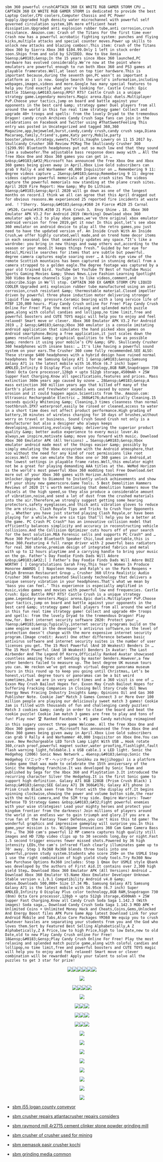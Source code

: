 
```
sbm 360 powerful crushCAPTAIN 360 EX WHITE RGB GAMER STORM CPU … CAPTAIN 360 EX WHITE RGB GAMER STORM is dedicated to provide the best Laptop Cooler,CPU coolers,Computer Chassis and PC Power Supply.Upgraded high density water microchannel with powerful self governed circulation system,10% more efficient heat dissipation.Upgraded anti explosion rubber tube,anti corrosion,crush resistance. Amazon.com: Crash of the Titans For the first time ever Crash now has a powerful acrobatic fighting system: punches and flying kicks,multiple attacks and special counter moves.Power up skills to unlock new attacks and blazing combos!.This item: Crash of the Titans Xbox 360 by Sierra Xbox 360 $104.99.Only 1 left in stock order soon.Ships from and sold by SJVIDEO. How to Use Xenia 5&ensp;&#0183;&ensp;In the 15 years since Xbox 360 launched,PC hardware has evolved considerably.We’re now at the point where emulators are powerful enough to run both Xbox 360 and PS3 games at playable framerates.Well,at least on top tier hardware.This is important because,during the seventh gen,PC wasn’t as important a platform as it is now. Google Search the world's information,including webpages,images,videos and more.Google has many special features to help you find exactly what you're looking for. Castle Crush: Epic Battle 31&ensp;&#0183;&ensp;RPG? RTS? Castle Crush is a unique strategy game.Legendary monsters.Magic arena.Epic duels.Multiplayer PvP.Choose your tactics,jump on board and battle against your opponents in the best card &amp; strategy game! Duel players from all around the world in this fun real time strategy game! Collect and upgrade 40+ troops and spells: from the lovely Dryad to the tremendous Dragon! candy crush Archives Candy Crush Saga fans can join in the celebrations on Facebook and Twitter using #ThatSweetFeeling This entry was posted in Uncategorized and tagged 360,360 Magazine,app,bejeweled,burst,candy,candy crush,candy crush saga,Diana Macaraeg,family,friend's,game,Katy perry,Mobile,party booster,phone,strategy,sweets,Tetris,Vaughn Lowery on 11 15 2017 by. Skullcandy Crusher 360 Review PCMag The Skullcandy Crusher 360 ($299.99) Bluetooth headphones put out so much low end that they sound like a subwoofer.The adjustable bass response does away with … All the free Xbox One and Xbox 360 games you can get in … &nbsp;&#0183;&#32;Microsoft has announced the free Xbox One and Xbox 360 games being given away in April.Xbox Live Gold subscribers can grab V Rally 4 and Warhammer 40,000 Inquisitor on … Remembering 9 11: degree videos capture … 2&ensp;&#0183;&ensp;Remembering 9 11: degree videos capture powerful memorials at plane crash sites The videos capture the powerful memorials now standing at the plane crash sites. April 2020 Fire Report: How &amp; Why Do Lithium. 5&ensp;&#0183;&ensp;April 2020 will go down as one of the longest months on record.I think we all can agree that this April dragged out for obvious reasons.We experienced 25 reported fire incidents at waste and. ！？Sherry. 5&ensp;&#0183;&ensp;#360 24 Fierce #520 25 Carnal （#520，Carnal#370.#250 21 Pink Crush 3、 Envy Shine ，18. Xbox 360 Emulator APK V3.2 For Android 2019 (Working) Download xbox 360 emulator apk v3.2 to play xbox games,we've thre original xbox emulator android version for free 2019,get it now! In this post,let’s see xbox 360 emulator on android device to play all the retro games,you just need to have the updated version of. An Inside Crush With An Inside Crush,we offer highly curated,well made,and on trend home decor items in each seasonal box that seamlessly updates any space.“It’s like a wardrobe: you bring in new things and swap others out,according to the season or your mood.It keeps things fresh.” Guided by her eye for detail,Mireille searches for items that are subtle but powerful. degree camera captures eagle soaring over … A birds eye view of the remote Scottish mountains has been captured in stunning detail from a camera strapped to a golden eagle.The degree footage was captured by a year old trained bird. YouTube Get YouTube TV Best of YouTube Music Sports Gaming Movies &amp; Shows News.Live Fashion Learning Spotlight 360 Video Browse channels Sign in to like videos,comment,and subscribe.Sign in We’ll stop. CAPTAIN 360 EX GAMER STORM CPU LIQUID COOLER Upgraded anti explosion rubber tube manufactured using an anti corrosion,crush resistant &amp; thermostable material.Closed impeller driven by powerful three phase induction motor delivering stronger liquid flow &amp; pressure.Ceramic bearing with a long service life of MTBF 120,000 hours. Play Candy Crush online For Free! Play Candy Crush Online For Free! Play the most relaxing and splended match puzzle game,along with coloful candies and lollipop,no time limit,free and powerful boosters and CUTE TOYS magic will help you to enjoy and feel relaxed! Smart move or clever. Xbox 360 Emulator APK V3.2 For Android 2019 … 2 &ensp;&#0183;&ensp;Xbox 360 emulator is a console imitating android application that simulates the hand picked xbox games on Android smartphone.Being a free application,it just scales down the games resolution &amp; graphical qualities to the low as possible &amp; renders it using your mobile’s CPU &amp; GPU. Skullcandy Crusher 360 headphones with insane bass: … It's like having a powerful sound system on your ears.The Crusher 360 come fully recommended.SEE ALSO: These strange $400 headphones with a hybrid design have ruined normal headphones for me Samsung Galaxy A71 1 &ensp;&#0183;&ensp;Samsung Galaxy A71 is the latest mobile with 16.95cm (6.7 inch) Super AMOLED,Infinity O Display Plus color technology,8GB RAM,Snapdragon 730 (8nm) Octa Core processor,128gb + upto 512gb storage,4500mAh + 25W Supper Fast Charging.Know all specifications,features and prices. Mass extinction 360m years ago caused by ozone … 28&ensp;&#0183;&ensp;A mass extinction 360 million years ago that killed off many of the Earth's plants and freshwater animals was caused by ozone layer erosion and it could happen again.Scientists from the. Amazon.com: Ultrasonic Rechargeable Electric … 360&#176;Automatically Cleaning.15 seconds quickly Whitening &amp; Cleaning,3 times cleanness than normal toothbrush.IPX7 waterproof,easily be rinsed or cleaned,access to water in a short time does not affect product performance.High grading of battery,30 minutes of wireless charging for 10 days of brushes,without worry on travel or business. Sound Crush Sound Crush not only is a manufacturer but also a designer who always keeps developing,innovating,evolving &amp; delivering the superior product quality &amp; better audio experience to every music lover.As always,we inspire,motivate &amp; move you forward with music. Download Xbox 360 Emulator APK (All Versions) … 5&ensp;&#0183;&ensp;Xbox emulator android made most of the things easier &amp; possibly by simply emulating the Xbox ecosystem with the Android atmosphere,that too without the need for any kind of root permissions like root access.Well one can emulate the Xbox one or 360 games in Android,at the lowest settings in playable frame rates.Well,this emulator might not be a great for playing demanding AAA titles at the. WeMod Horizon is the world's most powerful Xbox 360 modding tool Free Download.Get more out of your Xbox 360 games with Horizon.Achievement Unlocker.Upgrade to Diamond to Instantly unlock achievements and show off your shiny new gamerscore.Game Tools. 5 Best Demolition Hammers Reviews of 2020 It's worth mentioning that demolition hammers move the chisels at the high speed,so they also produce a considerable amount of vibration,noise,and send a lot of dust from the crushed materials into the air.Therefore,we strongly suggest getting some hearing protectors,safety eyeglasses,and thick anti vibration gloves to reduce the arm strain. Clash Royale Tips and Tricks to Crush Your Opponents in … Whether you have just started playing Clash Royale,or have been playing for a while,here are six tips that’ll help you be a better at the game. PC Crash PC Crash™ has an innovative collision model that efficiently balances simplicity and accuracy in reconstructing vehicle collisions.And the Collision Optimizer cuts hours off of your search for the best solution.MEA Forensic sells and supports PC Crash™ and … Muse 360 Portable Bluetooth Speaker Chic,loud and portable,this is Muse 360.Featuring 4 full range driver with 2 powerful bass radiators for real 360 stereo,premium design of integrated fabrics and metal with up to 12 hours playtime and a carrying handle to bring your music on the go. Father’s Day Foodie Finds Dads Will Adore &nbsp;&#0183;&#32;[ ] Father’s Day Foodie Finds Dads Will Adore BUZZ WORTHY [ ] Congratulations Sarah Frey,This Year’s Women In Produce Honoree AWARDS [ ] Napoleon House and Ralph’s on the Park Reopens + Ralph Brennan Restaurant Group … Crusher 360 Ultra Realistic Audio Crusher 360 features patented Skullcandy technology that delivers a unique sensory vibration in your headphones.That’s what we mean by ‘bass you can feel.’ This experience is especially amplified in music,video games and movies with powerful low end frequencies. Castle Crush: Epic Battle RPG? RTS? Castle Crush is a unique strategy game.Legendary monsters.Magic arena.Epic duels.Multiplayer PvP.Choose your tactics,jump on board and battle against your opponents in the best card &amp; strategy game! Duel players from all around the world in this fun real time strategy game! Collect and upgrade 40+ troops and spells: from the lovely Dryad to the tremendous Dragon! Play now,for. Best internet security software 2020: Protect your … 7&ensp;&#0183;&ensp;Typically,internet security programs build on the same engine used in the developer’s antivirus software,so the level of protection doesn’t change with the more expensive internet security program.(Image credit: Avast) One other difference between basic antivirus software and internet security suites is the number of user licenses you get. The 15 Most Powerful (And 10 Weakest) Benders In … The 15 Most Powerful (And 10 Weakest) Benders In Avatar: The Last Airbender And The Legend Of Korra,Officially Ranked Avatar showcased countless amazing feats of bending by master benders.However,a few other benders failed to measure up. The best degree UK museum tours you can. We reckon we’ve got enough virtual degree panorama museum tours in this round up to keep you going until Christmas… Let’s be honest,virtual degree tours or panoramas can be a bit weird sometimes,but we are in very weird times and a 360 visit is one of … Exxon May Crush Bailout Hopes for. Exxon May Crush Bailout Hopes for Suffering Fracking Companies in Closing Bell Story‎ Crude Oil News Energy News Fracing Industry Insights &amp; Opinions Oil and Gas 360 Publisher Note. Cookie Jam™ Match 3 Games Connect 3 or More Over 100 million people are playing our deliciously sweet match 3 games! Cookie Jam is filled with thousands of fun and challenging candy puzzles! Match 3 cookies &amp; candy in order to clear the board and beat the cookie puzzle! Cookie Jam match 3 games are free to play and tons of fun! Play now! 🏆 Ranked Facebook’s #1 game Candy matching reimagined in this sugary connect three game Welcome. All the free Xbox One and Xbox 360 games you can … Microsoft has announced the free Xbox One and Xbox 360 games being given away in April.Xbox Live Gold subscribers can grab V Rally 4 and Warhammer 40,000 Inquisitor on Xbox One.You can save. New Rechargeable LED Torch Lamp Light With USB … Hook rotate 360,crash proof,powerful magnet sucker,water proofing,flashlight,fault flash warning light,foldable.1 x USB cable.1 x LED light. Sonic the Hedgehog (2006) Sonic News Network … 4&ensp;&#0183;&ensp;Sonic the Hedgehog (ソニック・ザ・ヘッジホッグ Sonikku za Hejjihoggu) is a platform video game that was made to celebrate the 15th anniversary of the Sonic the Hedgehog franchise.It was developed by Sonic Team and published by Sega for the Xbox 360 and PlayStation 3.It introduced the recurring character Silver the Hedgehog.It is the first Sonic game to support high definition. Galaxy A71 8GB 128GB (Prism Crush Black) 1 &ensp;&#0183;&ensp;SEE Galaxy A71 IN 360&#176; Galaxy A71 phone in Prism Crush Black seen from the front with the display off.It begins spinning clockwise,showing the power and volume button side,the rear with the multi camera,and the SIM tray side. Empire Warriors: Tower Defense TD Strategy Games &nbsp;&#0183;&#32;Fight powerful enemies with your wise strategies! Lead your mighty heroes and protect your kingdom frontier from the darkness! Join millions of players around the world in an endless war to gain triumph and glory.If you are a true fan of the Fantasy Tower Defense,you can't miss this td game! The wonderful graphics and impressive gameplay will surprise you.In this game,your mission is to. Wildgame Innovations 360 Cam Game Camera Bass Pro … The 360 cam's powerful 12 MP camera captures high quality still images and HD 720p video clips up to 30 seconds long,day or night.Fast 1.5 second trigger ensures fewer missed shots.Powered by 36 high intensity LEDs,the cam's infrared flash clearly illuminates game up to 70' away. Step 1 Rx360 Rx360 blends three tools into one powerful,proven study system.Students who score 250+ on the USMLE Step 1 use the right combination of high yield study tools.Try Rx360 Now See Purchase Options Rx360 includes: Step 1 Qmax Our USMLE style Qbank was developed by the authors of First Aid.It contains over 2,300 high yield Step… Download Xbox 360 Emulator APK (All Versions) Android … Download Xbox 360 Emulator V3.Name Xbox Emulator Developer Unknown Stable version v.1.9.1 Compatibility Android v4.0 &amp; above.Downloads 500,000+ Size 17.34 Mb. Samsung Galaxy A71 Samsung Galaxy A71 is the latest mobile with 16.95cm (6.7 inch) Super AMOLED,Infinity O Display Plus color technology,8GB RAM,Snapdragon 730 (8nm) Octa Core processor,128gb + upto 512gb storage,4500mAh + 25W Supper Fast Charging.Know all Candy Crush Soda Saga 1.142.3 (With images) Soda saga,… Download Candy Crush Soda Saga 1.142.3 MOD APK + Unlimited Coins + Unlimited Money Hack and Cheats,Coins,Gems,Unlocked And Energy Boost files APK Pure Game App latest Download Link for your Android Mobile and Tabs,Also Care Packages YM360 We equip you to crush whatever hassles are separating your students from you and the God who loves them.Sort by Featured Best Selling Alphabetically,A Z Alphabetically,Z A Price,low to high Price,high to low Date,new to old Date,old to new Play Candy Crush online For Free! 18&ensp;&#0183;&ensp;Play Candy Crush Online For Free! Play the most relaxing and splended match puzzle game,along with coloful candies and lollipop,no time limit,free and powerful boosters and CUTE TOYS magic will help you to enjoy and feel relaxed! Smart move or clever combination will be rewarded! Apply your talent to solve all the puzzles to get 3 star for prize! 
```

<div align="center">
  
<a rel="nofollow" href="https://m.shibang-china.com?f=github&k=sbm+360+powerful+crush"><img src="https://static.shibang-china.com/en/l.png"></a><img src="https://static.shibang-china.com/en/hw.png"><a rel="nofollow" href="https://m.shibang-china.com/product/?f=github&k=sbm+360+powerful+crush"><img src="https://static.shibang-china.com/en/p.png"></a><a rel="nofollow" href="https://m.shibang-china.com/cases/?f=github&k=sbm+360+powerful+crush"><img src="https://static.shibang-china.com/en/c.png"></a><a rel="nofollow" href="https://m.shibang-china.com/news/?f=github&k=sbm+360+powerful+crush"><img src="https://static.shibang-china.com/en/n.png"></a><a rel="nofollow" href="https://m.shibang-china.com?f=github&k=sbm+360+powerful+crush"><img src="https://static.shibang-china.com/en/m.png"></a>

<a rel="nofollow" href="https://m.shibang-china.com/product/?f=github&k=sbm+360+powerful+crush"><img src="https://static.shibang-china.com/en/b.jpg"></a>
  
<a rel="nofollow" href="https://m.shibang-china.com/solution-aggregate.html?f=github&k=sbm+360+powerful+crush"><img src="https://static.shibang-china.com/en/a.jpg"></a><a rel="nofollow" href="https://m.shibang-china.com/solution-mine.html?f=github&k=sbm+360+powerful+crush"><img src="https://static.shibang-china.com/en/m.jpg"></a><a rel="nofollow" href="https://m.shibang-china.com/solution-mill.html?f=github&k=sbm+360+powerful+crush"><img src="https://static.shibang-china.com/en/g.jpg"></a><a rel="nofollow" href="https://m.shibang-china.com/solution-epc.html?f=github&k=sbm+360+powerful+crush"><img src="https://static.shibang-china.com/en/e.jpg"></a>

<a rel="nofollow" href="https://m.shibang-china.com/product/?f=github&k=sbm+360+powerful+crush"><img src="https://static.shibang-china.com/en/a-p.png"></a>

<a rel="nofollow" href="https://m.shibang-china.com/product/crusher/c6x.html?f=github&k=sbm+360+powerful+crush"><img src="https://static.shibang-china.com/en/j.jpg"></a><a rel="nofollow" href="https://m.shibang-china.com/product/crusher/ci5x.html?f=github&k=sbm+360+powerful+crush"><img src="https://static.shibang-china.com/en/i.jpg"></a><a rel="nofollow" href="https://m.shibang-china.com/product/crusher/hst.html?f=github&k=sbm+360+powerful+crush"><img src="https://static.shibang-china.com/en/c.jpg"></a>

<a rel="nofollow" href="https://m.shibang-china.com/product/mill/mtw.html?f=github&k=sbm+360+powerful+crush"><img src="https://static.shibang-china.com/en/mtw.jpg"></a><a rel="nofollow" href="https://m.shibang-china.com/product/mill/scm.html?f=github&k=sbm+360+powerful+crush"><img src="https://static.shibang-china.com/en/scm.jpg"></a><a rel="nofollow" href="https://m.shibang-china.com/product/mill/lm.html?f=github&k=sbm+360+powerful+crush"><img src="https://static.shibang-china.com/en/lm.jpg"></a>

<a rel="nofollow" href="https://m.shibang-china.com/product/sand/vsi6x.html?f=github&k=sbm+360+powerful+crush"><img src="https://static.shibang-china.com/en/6x.jpg"></a><a rel="nofollow" href="https://m.shibang-china.com/product/sand/vu.html?f=github&k=sbm+360+powerful+crush"><img src="https://static.shibang-china.com/en/vu.jpg"></a><a rel="nofollow" href="https://m.shibang-china.com/product/mobile/klun.html?f=github&k=sbm+360+powerful+crush"><img src="https://static.shibang-china.com/en/k.jpg"></a>

<a rel="nofollow" href="https://m.shibang-china.com/cases/?f=github&k=sbm+360+powerful+crush"><img src="https://static.shibang-china.com/en/case.png"></a>

<a rel="nofollow" href="https://m.shibang-china.com/cases/aggregate/202.html?f=github&k=sbm+360+powerful+crush"><img src="https://static.shibang-china.com/en/c-1.jpg"></a>

<a rel="nofollow" href="https://m.shibang-china.com/cases/aggregate/203.html?f=github&k=sbm+360+powerful+crush"><img src="https://static.shibang-china.com/en/c-2.jpg"></a>

<a rel="nofollow" href="https://m.shibang-china.com/cases/mill/123.html?f=github&k=sbm+360+powerful+crush"><img src="https://static.shibang-china.com/en/c-3.jpg"></a>

<a rel="nofollow" href="https://m.shibang-china.com/contact_us.html?f=github&k=sbm+360+powerful+crush"><img src="https://static.shibang-china.com/en/contact.png"></a>

<a rel="nofollow" href="https://swt.shibang-china.com/?f=github&k=sbm+360+powerful+crush"><img src="https://static.shibang-china.com/en/chat.png"></a>

<a rel="nofollow" href="https://whatsapp.shibangsoft.com/WhatsApp.php?f=github&k=sbm+360+powerful+crush"><img src="https://static.shibang-china.com/en/whatsapp.png"></a>

<a rel="nofollow" href="https://m.shibang-china.com/?f=github&k=sbm+360+powerful+crush"><img src="https://static.shibang-china.com/en/website.png"></a>

</div>


* [sbm i55 logan county conveyor](sbm%20i55%20logan%20county%20conveyor.md)

* [sbm crusher repairs atlantacrusher repairs considers](sbm%20crusher%20repairs%20atlantacrusher%20repairs%20considers.md)

* [sbm raymond mill 4r2715 cement clinker stone powder grinding mill](sbm%20raymond%20mill%204r2715%20cement%20clinker%20stone%20powder%20grinding%20mill.md)

* [sbm crusher of crusher used for mining](sbm%20crusher%20of%20crusher%20used%20for%20mining.md)

* [sbm pemasok pasir crusher kochi](sbm%20pemasok%20pasir%20crusher%20kochi.md)

* [sbm grinding media common](sbm%20grinding%20media%20common.md)